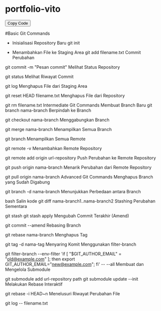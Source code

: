 # portfolio-vito

<script src="https://cdnjs.cloudflare.com/ajax/libs/clipboard.js/2.0.6/clipboard.min.js"></script>
<button class="btn-clipboard" data-clipboard-target="#code-block">
    Copy Code
</button>
<script>
    new ClipboardJS('.btn-clipboard');
</script>

#Basic Git Commands

- Inisialisasi Repository Baru
  git init

- Menambahkan File ke Staging Area
  git add filename.txt
  Commit Perubahan

git commit -m "Pesan commit"
Melihat Status Repository

git status
Melihat Riwayat Commit

git log
Menghapus File dari Staging Area

git reset HEAD filename.txt
Menghapus File dari Repository

git rm filename.txt
Intermediate Git Commands
Membuat Branch Baru
git branch nama-branch
Berpindah ke Branch

git checkout nama-branch
Menggabungkan Branch

git merge nama-branch
Menampilkan Semua Branch

git branch
Menampilkan Semua Remote

git remote -v
Menambahkan Remote Repository

git remote add origin url-repository
Push Perubahan ke Remote Repository

git push origin nama-branch
Menarik Perubahan dari Remote Repository

git pull origin nama-branch
Advanced Git Commands
Menghapus Branch yang Sudah Digabung

git branch -d nama-branch
Menunjukkan Perbedaan antara Branch

bash
Salin kode
git diff nama-branch1..nama-branch2
Stashing Perubahan Sementara

git stash
git stash apply
Mengubah Commit Terakhir (Amend)

git commit --amend
Rebasing Branch

git rebase nama-branch
Menghapus Tag

git tag -d nama-tag
Menyaring Komit Menggunakan filter-branch

git filter-branch --env-filter 'if [ "$GIT_AUTHOR_EMAIL" = "old@example.com" ]; then export GIT_AUTHOR_EMAIL="new@example.com"; fi' -- --all
Membuat dan Mengelola Submodule

git submodule add url-repository path
git submodule update --init
Melakukan Rebase Interaktif

git rebase -i HEAD~n
Menelusuri Riwayat Perubahan File

git log -- filename.txt
